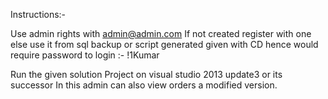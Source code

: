 Instructions:-

Use admin rights with admin@admin.com
If not created register with one 
else use it from sql backup or script generated given with CD
hence would require password to login :- !1Kumar

Run the given solution Project on visual studio 2013 update3 or its successor
In this admin can also view orders a modified version.
